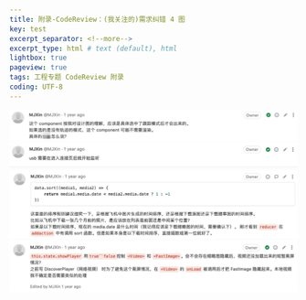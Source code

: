 ```yaml
---
title: 附录-CodeReview：(我关注的)需求纠错 4 图
key: test
excerpt_separator: <!--more-->
excerpt_type: html # text (default), html
lightbox: true
pageview: true
tags: 工程专题 CodeReview 附录
coding: UTF-8
---
```

![](/assets/images/附录/C426C31F-DB70-4202-97ED-B8BBC4A645B4.png)
![](/assets/images/附录/6C6679DF-8351-4011-B10B-9CBE3B580C7D.png)
![](/assets/images/附录/DE578EBC-18FD-4119-B09E-19A450ED1D40.png)
![](/assets/images/附录/CF106631-4526-4157-92D1-77F5B1394829.png)

